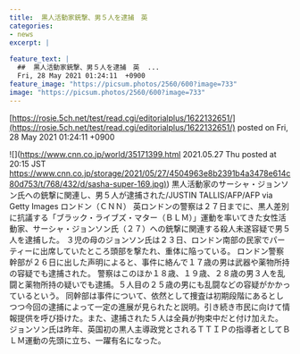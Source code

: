 ```yaml
---
title:  黒人活動家銃撃、男５人を逮捕　英  
categories:
- news
excerpt: |
  
feature_text: |
  ##  黒人活動家銃撃、男５人を逮捕　英  ...
  Fri, 28 May 2021 01:24:11  +0900
feature_image: "https://picsum.photos/2560/600?image=733"
image: "https://picsum.photos/2560/600?image=733"
---
```


[https://rosie.5ch.net/test/read.cgi/editorialplus/1622132651/](https://rosie.5ch.net/test/read.cgi/editorialplus/1622132651/)
posted on Fri, 28 May 2021 01:24:11  +0900

<!--more-->

![](https://www.cnn.co.jp/world/35171399.html 2021.05.27 Thu posted at 20:15 JST [https://www.cnn.co.jp/storage/2021/05/27/4504963e8b2391b4a3478e614c80d753/t/768/432/d/sasha-super-169.jpg)](https://www.cnn.co.jp/storage/2021/05/27/4504963e8b2391b4a3478e614c80d753/t/768/432/d/sasha-super-169.jpg)) 黒人活動家のサーシャ・ジョンソン氏への銃撃に関連し、男５人が逮捕された/JUSTIN TALLIS/AFP/AFP via Getty Images ロンドン（ＣＮＮ） 英ロンドンの警察は２７日までに、黒人差別に抗議する「ブラック・ライブズ・マター（ＢＬＭ）」運動を率いてきた女性活動家、サーシャ・ジョンソン氏（２７）への銃撃に関連する殺人未遂容疑で男５人を逮捕した。 ３児の母のジョンソン氏は２３日、ロンドン南部の民家でパーティーに出席していたところ頭部を撃たれ、重体に陥っている。 ロンドン警察幹部が２６日に出した声明によると、事件に絡んで１７歳の男は武器や薬物所持の容疑でも逮捕された。 警察はこのほか１８歳、１９歳、２８歳の男３人を乱闘と薬物所持の疑いでも逮捕。５人目の２５歳の男にも乱闘などの容疑がかかっているという。 同幹部は事件について、依然として捜査は初期段階にあるとしつつ今回の逮捕によって一定の進展が見られたと説明。引き続き市民に向けて情報提供を呼び掛けた。また、逮捕された５人は全員が拘束中だと付け加えた。 ジョンソン氏は昨年、英国初の黒人主導政党とされるＴＴＩＰの指導者としてＢＬＭ運動の先頭に立ち、一躍有名になった。
